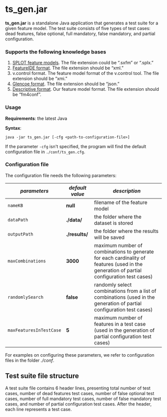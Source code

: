 # ts_gen.jar

**ts_gen.jar** is a standalone Java application that generates a test suite for a given feature model.
The test suite consists of five types of test cases: dead features, false optional, full mandatory, false mandatory, and partial configuration.

### Supports the following knowledge bases

1. [SPLOT feature models](splot-research.org). The file extension could be “.sxfm” or “.splx.”
2. [FeatureIDE format](https://featureide.github.io). The file extension should be “xml.”
3. v.control format. The feature model format of the v.control tool. The file extension should be “xmi.”
4. [Glencoe format](https://glencoe.hochschule-trier.de). The file extension should be “json.”
5. [Descriptive format](https://github.com/manleviet/CA-CDR-V2/blob/main/fm-package/src/test/resources/bamboobike.fm4conf). Our feature model format. The file extension should be “fm4conf”.

### Usage

**Requirements**: the latest Java

**Syntax**:
```
java -jar ts_gen.jar [-cfg <path-to-configuration-file>]
```

If the parameter `-cfg` isn't specified, the program will find the default configuration file in `./conf/ts_gen.cfg`.

### Configuration file

The configuration file needs the following parameters:

| *parameters* | *default value* | *description*                                                                                                                            |
| ----------- |-----------------|------------------------------------------------------------------------------------------------------------------------------------------|
| ```nameKB``` | **null**        | filename of the feature model                                                                                                            |
| ```dataPath``` | **./data/**     | the folder where the dataset is stored                                                                                                   |
| ```outputPath``` | **./results/**  | the folder where the results will be saved                                                                                               |
| ```maxCombinations``` | **3000**        | maximum number of combinations to generate for each cardinality of features (used in the generation of partial configuration test cases) |
| ```randomlySearch``` | **false**       | randomly select combinations from a list of combinations (used in the generation of partial configuration test cases)                    |
| ```maxFeaturesInTestCase``` | **5**           | maximum number of features in a test case (used in the generation of partial configuration test cases)                                   |

For examples on configuring these parameters, we refer to configuration files in the folder *./conf*.

## Test suite file structure

A test suite file contains 6 header lines, presenting total number of test cases, number of dead features test cases,
number of false optional test cases, number of full mandatory test cases, number of false mandatory test cases,
and number of partial configuration test cases. After the header, each line represents a test case.
